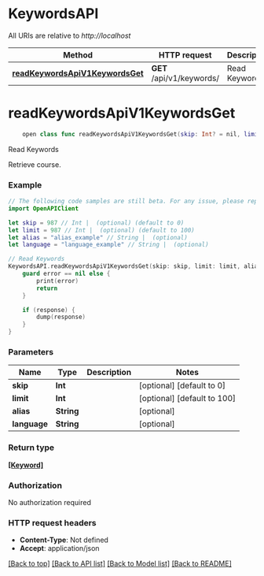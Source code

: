 # KeywordsAPI

All URIs are relative to *http://localhost*

Method | HTTP request | Description
------------- | ------------- | -------------
[**readKeywordsApiV1KeywordsGet**](KeywordsAPI.md#readkeywordsapiv1keywordsget) | **GET** /api/v1/keywords/ | Read Keywords


# **readKeywordsApiV1KeywordsGet**
```swift
    open class func readKeywordsApiV1KeywordsGet(skip: Int? = nil, limit: Int? = nil, alias: String? = nil, language: String? = nil, completion: @escaping (_ data: [Keyword]?, _ error: Error?) -> Void)
```

Read Keywords

Retrieve course.

### Example
```swift
// The following code samples are still beta. For any issue, please report via http://github.com/OpenAPITools/openapi-generator/issues/new
import OpenAPIClient

let skip = 987 // Int |  (optional) (default to 0)
let limit = 987 // Int |  (optional) (default to 100)
let alias = "alias_example" // String |  (optional)
let language = "language_example" // String |  (optional)

// Read Keywords
KeywordsAPI.readKeywordsApiV1KeywordsGet(skip: skip, limit: limit, alias: alias, language: language) { (response, error) in
    guard error == nil else {
        print(error)
        return
    }

    if (response) {
        dump(response)
    }
}
```

### Parameters

Name | Type | Description  | Notes
------------- | ------------- | ------------- | -------------
 **skip** | **Int** |  | [optional] [default to 0]
 **limit** | **Int** |  | [optional] [default to 100]
 **alias** | **String** |  | [optional] 
 **language** | **String** |  | [optional] 

### Return type

[**[Keyword]**](Keyword.md)

### Authorization

No authorization required

### HTTP request headers

 - **Content-Type**: Not defined
 - **Accept**: application/json

[[Back to top]](#) [[Back to API list]](../README.md#documentation-for-api-endpoints) [[Back to Model list]](../README.md#documentation-for-models) [[Back to README]](../README.md)

